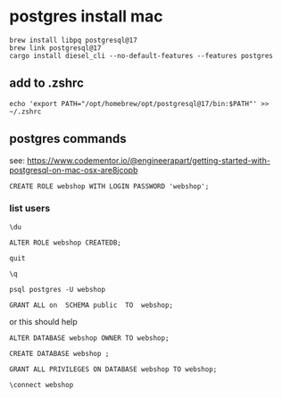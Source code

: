 # postgres install mac

```
brew install libpq postgresql@17
brew link postgresql@17
cargo install diesel_cli --no-default-features --features postgres
```

## add to .zshrc

```
echo 'export PATH="/opt/homebrew/opt/postgresql@17/bin:$PATH"' >> ~/.zshrc
```

## postgres commands

see:  https://www.codementor.io/@engineerapart/getting-started-with-postgresql-on-mac-osx-are8jcopb

```
CREATE ROLE webshop WITH LOGIN PASSWORD 'webshop';
```

### list users

```
\du
```

```
ALTER ROLE webshop CREATEDB;
```

```
quit
```

```
\q
```

```
psql postgres -U webshop
```

```
GRANT ALL on  SCHEMA public  TO  webshop;
```
or this should help
```
ALTER DATABASE webshop OWNER TO webshop;
```



```
CREATE DATABASE webshop ;
```

```
GRANT ALL PRIVILEGES ON DATABASE webshop TO webshop;
```
```
\connect webshop
```
